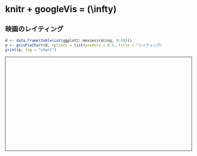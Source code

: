 # knitr + googleVis = \(\infty\)




<style>
#mychart01 { border: solid 1px;}
</style>

## 映画のレイティング


```r
d <- data.frame(table(cut(ggplot2::movies$rating, 0:10)))
p <- gvisPieChart(d, options = list(pieHole = 0.5, title = "レイティングの頻度", chartArea = "{left:100,top:50}", height=300), chartid="mychart01")
print(p, tag = "chart")
```

<!-- PieChart generated in R 3.0.2 by googleVis 0.4.7 package -->
<!-- Mon Feb 24 00:15:05 2014 -->


<!-- jsHeader -->
<script type="text/javascript">
 
// jsData 
function gvisDatamychart01 () {
var data = new google.visualization.DataTable();
var datajson =
[
 [
 "(0,1]",
106 
],
[
 "(1,2]",
731 
],
[
 "(2,3]",
1986 
],
[
 "(3,4]",
4326 
],
[
 "(4,5]",
8172 
],
[
 "(5,6]",
13708 
],
[
 "(6,7]",
15726 
],
[
 "(7,8]",
9961 
],
[
 "(8,9]",
3264 
],
[
 "(9,10]",
808 
] 
];
data.addColumn('string','Var1');
data.addColumn('number','Freq');
data.addRows(datajson);
return(data);
}
 
// jsDrawChart
function drawChartmychart01() {
var data = gvisDatamychart01();
var options = {};
options["allowHtml"] = true;
options["pieHole"] =    0.5;
options["title"] = "レイティングの頻度";
options["chartArea"] = {left:100,top:50};
options["height"] =    300;

    var chart = new google.visualization.PieChart(
    document.getElementById('mychart01')
    );
    chart.draw(data,options);
    

}
  
 
// jsDisplayChart
(function() {
var pkgs = window.__gvisPackages = window.__gvisPackages || [];
var callbacks = window.__gvisCallbacks = window.__gvisCallbacks || [];
var chartid = "corechart";
  
// Manually see if chartid is in pkgs (not all browsers support Array.indexOf)
var i, newPackage = true;
for (i = 0; newPackage && i < pkgs.length; i++) {
if (pkgs[i] === chartid)
newPackage = false;
}
if (newPackage)
  pkgs.push(chartid);
  
// Add the drawChart function to the global list of callbacks
callbacks.push(drawChartmychart01);
})();
function displayChartmychart01() {
  var pkgs = window.__gvisPackages = window.__gvisPackages || [];
  var callbacks = window.__gvisCallbacks = window.__gvisCallbacks || [];
  window.clearTimeout(window.__gvisLoad);
  // The timeout is set to 100 because otherwise the container div we are
  // targeting might not be part of the document yet
  window.__gvisLoad = setTimeout(function() {
  var pkgCount = pkgs.length;
  google.load("visualization", "1", { packages:pkgs, callback: function() {
  if (pkgCount != pkgs.length) {
  // Race condition where another setTimeout call snuck in after us; if
  // that call added a package, we must not shift its callback
  return;
}
while (callbacks.length > 0)
callbacks.shift()();
} });
}, 100);
}
 
// jsFooter
</script>
 
<!-- jsChart -->  
<script type="text/javascript" src="https://www.google.com/jsapi?callback=displayChartmychart01"></script>
 
<!-- divChart -->
  
<div id="mychart01"
  style="width: 600px; height: 300px;">
</div>

